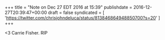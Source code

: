 +++
title = "Note on Dec 27 EDT 2016 at 15:39"
publishdate = 2016-12-27T20:39:47+00:00
draft = false
syndicated = [ 'https://twitter.com/chrisjohndeluca/status/813846864948850700?s=20' ]
+++

&lt;3 Carrie Fisher. RIP
